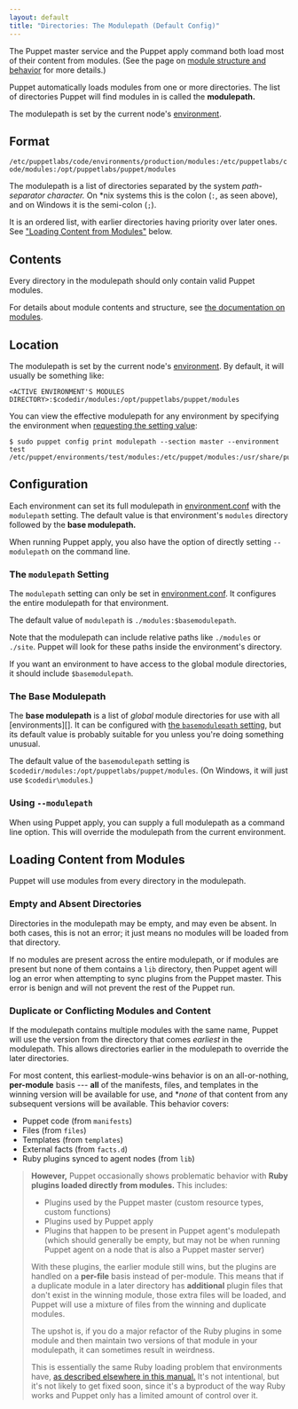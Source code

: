 ```yaml
---
layout: default
title: "Directories: The Modulepath (Default Config)"
---
```


[module_fundamentals]: ./modules_fundamentals.html
[config file environments]: ./environments_classic.html
[environment]: ./environments.html
[confdir]: ./dirs_confdir.html
[basemodulepath_setting]: /references/3.8.latest/configuration.html#basemodulepath
[modulepath_setting]: /references/3.8.latest/configuration.html#modulepath
[config_print]: ./config_print.html
[enable_dir_envs]: ./environments.html#enabling-directory-environments
[puppet.conf]: ./config_file_main.html
[environment.conf]: ./config_file_environment.html

The Puppet master service and the Puppet apply command both load most of their content from modules. (See the page on [module structure and behavior][module_fundamentals] for more details.)

Puppet automatically loads modules from one or more directories. The list of directories Puppet will find modules in is called the **modulepath.**

The modulepath is set by the current node's [environment][]. 

## Format

`/etc/puppetlabs/code/environments/production/modules:/etc/puppetlabs/code/modules:/opt/puppetlabs/puppet/modules`

The modulepath is a list of directories separated by the system _path-separator character._ On \*nix systems this is the colon (`:`, as seen above), and on Windows it is the semi-colon (`;`).

It is an ordered list, with earlier directories having priority over later ones. See ["Loading Content from Modules"][inpage_loading] below.

## Contents

Every directory in the modulepath should only contain valid Puppet modules.

For details about module contents and structure, see [the documentation on modules][module_fundamentals].

## Location

The modulepath is set by the current node's [environment][]. By default, it will usually be something like:

`<ACTIVE ENVIRONMENT'S MODULES DIRECTORY>:$codedir/modules:/opt/puppetlabs/puppet/modules`

You can view the effective modulepath for any environment by specifying the environment when [requesting the setting value][config_print]:

    $ sudo puppet config print modulepath --section master --environment test
    /etc/puppet/environments/test/modules:/etc/puppet/modules:/usr/share/puppet/modules

## Configuration

Each environment can set its full modulepath in [environment.conf][] with the `modulepath` setting. The default value is that environment's `modules` directory followed by the **base modulepath.** 

When running Puppet apply, you also have the option of directly setting `--modulepath` on the command line. 


### The `modulepath` Setting

The `modulepath` setting can only be set in [environment.conf][]. It configures the entire modulepath for that environment.

The default value of `modulepath` is `./modules:$basemodulepath`.

Note that the modulepath can include relative paths like `./modules` or `./site`. Puppet will look for these paths inside the environment's directory.

If you want an environment to have access to the global module directories, it should include `$basemodulepath`.


### The Base Modulepath

The **base modulepath** is a list of _global_ module directories for use with all [environments][]. It can be configured with [the `basemodulepath` setting][basemodulepath_setting], but its default value is probably suitable for you unless you're doing something unusual.

The default value of the `basemodulepath` setting is `$codedir/modules:/opt/puppetlabs/puppet/modules`. (On Windows, it will just use `$codedir\modules`.)

### Using `--modulepath`

When using Puppet apply, you can supply a full modulepath as a command line option. This will override the modulepath from the current environment. 


## Loading Content from Modules

[inpage_loading]: #loading-content-from-modules

Puppet will use modules from every directory in the modulepath.

### Empty and Absent Directories

Directories in the modulepath may be empty, and may even be absent. In both cases, this is not an error; it just means no modules will be loaded from that directory.

If no modules are present across the entire modulepath, or if modules are present but none of them contains a `lib` directory, then Puppet agent will log an error when attempting to sync plugins from the Puppet master. This error is benign and will not prevent the rest of the Puppet run.

### Duplicate or Conflicting Modules and Content

If the modulepath contains multiple modules with the same name, Puppet will use the version from the directory that comes _earliest_ in the modulepath. This allows directories earlier in the modulepath to override the later directories.

For most content, this earliest-module-wins behavior is on an all-or-nothing, **per-module** basis --- **all** of the manifests, files, and templates in the winning version will be available for use, and **none* of that content from any subsequent versions will be available. This behavior covers:

- Puppet code (from `manifests`)
- Files (from `files`)
- Templates (from `templates`)
- External facts (from `facts.d`)
- Ruby plugins synced to agent nodes (from `lib`)

> **However,** Puppet occasionally shows problematic behavior with **Ruby plugins loaded directly from modules.** This includes:
>
> - Plugins used by the Puppet master (custom resource types, custom functions)
> - Plugins used by Puppet apply
> - Plugins that happen to be present in Puppet agent's modulepath (which should generally be empty, but may not be when running Puppet agent on a node that is also a Puppet master server)
>
> With these plugins, the earlier module still wins, but the plugins are handled on a **per-file** basis instead of per-module. This means that if a duplicate module in a later directory has **additional** plugin files that don't exist in the winning module, those extra files will be loaded, and Puppet will use a mixture of files from the winning and duplicate modules.
>
> The upshot is, if you do a major refactor of the Ruby plugins in some module and then maintain two versions of that module in your modulepath, it can sometimes result in weirdness.
>
> This is essentially the same Ruby loading problem that environments have, [as described elsewhere in this manual.](./environments_limitations.html#plugins-running-on-the-puppet-master-are-weird) It's not intentional, but it's not likely to get fixed soon, since it's a byproduct of the way Ruby works and Puppet only has a limited amount of control over it.

